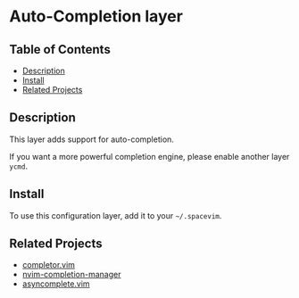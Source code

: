 # Auto-Completion layer

## Table of Contents

<!-- vim-markdown-toc GFM -->

* [Description](#description)
* [Install](#install)
* [Related Projects](#related-projects)

<!-- vim-markdown-toc -->

## Description

This layer adds support for auto-completion.

If you want a more powerful completion engine, please enable another layer `ycmd`.

## Install

To use this configuration layer, add it to your `~/.spacevim`.

## Related Projects

- [completor.vim](https://github.com/maralla/completor.vim)
- [nvim-completion-manager](https://github.com/roxma/nvim-completion-manager)
- [asyncomplete.vim](https://github.com/prabirshrestha/asyncomplete.vim)

